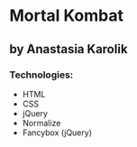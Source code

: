 # Mortal Kombat
## by Anastasia Karolik
### Technologies:
- HTML
- CSS
- jQuery
- Normalize
- Fancybox (jQuery)
